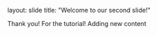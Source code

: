 layout: slide
title: "Welcome to our second slide!"

Thank you! For the tutorial!
Adding new content